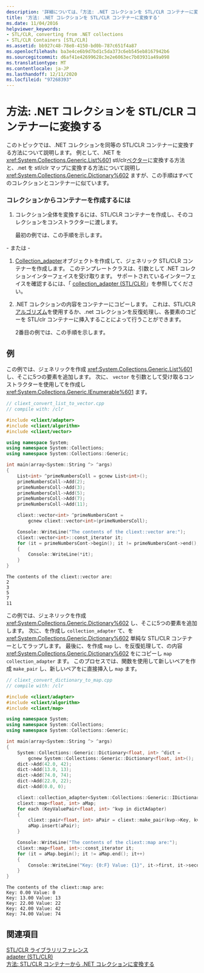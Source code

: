 ```yaml
---
description: '詳細については、「方法: .NET コレクションを STL/CLR コンテナーに変換する」を参照してください。'
title: '方法: .NET コレクションを STL/CLR コンテナーに変換する'
ms.date: 11/04/2016
helpviewer_keywords:
- STL/CLR, converting from .NET collections
- STL/CLR Containers [STL/CLR]
ms.assetid: bb927c48-78e8-4150-bd0b-787c651f4a87
ms.openlocfilehash: ba3e4ce6b9d7bd1c5da373c6eb545eb8167942b6
ms.sourcegitcommit: d6af41e42699628c3e2e6063ec7b03931a49a098
ms.translationtype: MT
ms.contentlocale: ja-JP
ms.lasthandoff: 12/11/2020
ms.locfileid: "97268393"
---
```

# <a name="how-to-convert-from-a-net-collection-to-a-stlclr-container"></a>方法: .NET コレクションを STL/CLR コンテナーに変換する

このトピックでは、.NET コレクションを同等の STL/CLR コンテナーに変換する方法について説明します。 例として、.NET を <xref:System.Collections.Generic.List%601> stl/clr[ベクター](../dotnet/vector-stl-clr.md)に変換する方法と、.net を stl/clr マップに変換する方法について説明し <xref:System.Collections.Generic.Dictionary%602> ますが、この手順はすべてのコレクションとコンテナーに似ています。 [](../dotnet/map-stl-clr.md)

### <a name="to-create-a-container-from-a-collection"></a>コレクションからコンテナーを作成するには

1. コレクション全体を変換するには、STL/CLR コンテナーを作成し、そのコレクションをコンストラクターに渡します。

   最初の例では、この手順を示します。

\- または -

1. [Collection_adapter](./adapter-stl-clr.md#collection_adapter)オブジェクトを作成して、ジェネリック STL/CLR コンテナーを作成します。 このテンプレートクラスは、引数として .NET コレクションインターフェイスを受け取ります。 サポートされているインターフェイスを確認するには、「 [collection_adapter (STL/CLR)](./adapter-stl-clr.md#collection_adapter)」を参照してください。

1. .NET コレクションの内容をコンテナーにコピーします。 これは、STL/CLR [アルゴリズム](../dotnet/algorithm-stl-clr.md)を使用するか、.net コレクションを反復処理し、各要素のコピーを STL/clr コンテナーに挿入することによって行うことができます。

   2番目の例では、この手順を示します。

## <a name="examples"></a>例

この例では、ジェネリックを作成 <xref:System.Collections.Generic.List%601> し、そこに5つの要素を追加します。 次に、 `vector` を引数として受け取るコンストラクターを使用してを作成し <xref:System.Collections.Generic.IEnumerable%601> ます。

```cpp
// cliext_convert_list_to_vector.cpp
// compile with: /clr

#include <cliext/adapter>
#include <cliext/algorithm>
#include <cliext/vector>

using namespace System;
using namespace System::Collections;
using namespace System::Collections::Generic;

int main(array<System::String ^> ^args)
{
    List<int> ^primeNumbersColl = gcnew List<int>();
    primeNumbersColl->Add(2);
    primeNumbersColl->Add(3);
    primeNumbersColl->Add(5);
    primeNumbersColl->Add(7);
    primeNumbersColl->Add(11);

    cliext::vector<int> ^primeNumbersCont =
        gcnew cliext::vector<int>(primeNumbersColl);

    Console::WriteLine("The contents of the cliext::vector are:");
    cliext::vector<int>::const_iterator it;
    for (it = primeNumbersCont->begin(); it != primeNumbersCont->end(); it++)
    {
        Console::WriteLine(*it);
    }
}
```

```Output
The contents of the cliext::vector are:
2
3
5
7
11
```

この例では、ジェネリックを作成 <xref:System.Collections.Generic.Dictionary%602> し、そこに5つの要素を追加します。 次に、を作成し `collection_adapter` て、を <xref:System.Collections.Generic.Dictionary%602> 単純な STL/CLR コンテナーとしてラップします。 最後に、を作成 `map` し、を反復処理して、の内容 <xref:System.Collections.Generic.Dictionary%602> をにコピーし `map` `collection_adapter` ます。 このプロセスでは、関数を使用して新しいペアを作成 `make_pair` し、新しいペアをに直接挿入し `map` ます。

```cpp
// cliext_convert_dictionary_to_map.cpp
// compile with: /clr

#include <cliext/adapter>
#include <cliext/algorithm>
#include <cliext/map>

using namespace System;
using namespace System::Collections;
using namespace System::Collections::Generic;

int main(array<System::String ^> ^args)
{
    System::Collections::Generic::Dictionary<float, int> ^dict =
        gcnew System::Collections::Generic::Dictionary<float, int>();
    dict->Add(42.0, 42);
    dict->Add(13.0, 13);
    dict->Add(74.0, 74);
    dict->Add(22.0, 22);
    dict->Add(0.0, 0);

    cliext::collection_adapter<System::Collections::Generic::IDictionary<float, int>> dictAdapter(dict);
    cliext::map<float, int> aMap;
    for each (KeyValuePair<float, int> ^kvp in dictAdapter)
    {
        cliext::pair<float, int> aPair = cliext::make_pair(kvp->Key, kvp->Value);
        aMap.insert(aPair);
    }

    Console::WriteLine("The contents of the cliext::map are:");
    cliext::map<float, int>::const_iterator it;
    for (it = aMap.begin(); it != aMap.end(); it++)
    {
        Console::WriteLine("Key: {0:F} Value: {1}", it->first, it->second);
    }
}
```

```Output
The contents of the cliext::map are:
Key: 0.00 Value: 0
Key: 13.00 Value: 13
Key: 22.00 Value: 22
Key: 42.00 Value: 42
Key: 74.00 Value: 74
```

## <a name="see-also"></a>関連項目

[STL/CLR ライブラリリファレンス](../dotnet/stl-clr-library-reference.md)<br/>
[adapter (STL/CLR)](../dotnet/adapter-stl-clr.md)<br/>
[方法: STL/CLR コンテナーから .NET コレクションに変換する](../dotnet/how-to-convert-from-a-stl-clr-container-to-a-dotnet-collection.md)
